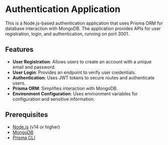 # Authentication Application

This is a Node.js-based authentication application that uses Prisma ORM for database interaction with MongoDB. The application provides APIs for user registration, login, and authentication, running on port 3001.

## Features

- **User Registration**: Allows users to create an account with a unique email and password.
- **User Login**: Provides an endpoint to verify user credentials.
- **Authentication**: Uses JWT tokens to secure routes and authenticate users.
- **Prisma ORM**: Simplifies interaction with MongoDB.
- **Environment Configuration**: Uses environment variables for configuration and sensitive information.

## Prerequisites

- [Node.js](https://nodejs.org/en/download/) (v14 or higher)
- [MongoDB](https://www.mongodb.com/try/download/community)
- [Prisma CLI](https://www.prisma.io/docs/getting-started/quickstart)

